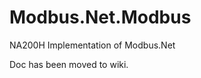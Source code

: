 Modbus.Net.Modbus
===================
NA200H Implementation of Modbus.Net

Doc has been moved to wiki.
